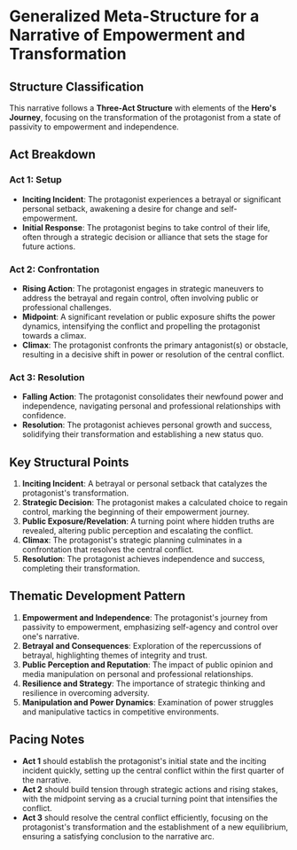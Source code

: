 # Generalized Meta-Structure for a Narrative of Empowerment and Transformation

## Structure Classification

This narrative follows a **Three-Act Structure** with elements of the **Hero's Journey**, focusing on the transformation of the protagonist from a state of passivity to empowerment and independence.

## Act Breakdown

### Act 1: Setup
- **Inciting Incident**: The protagonist experiences a betrayal or significant personal setback, awakening a desire for change and self-empowerment.
- **Initial Response**: The protagonist begins to take control of their life, often through a strategic decision or alliance that sets the stage for future actions.

### Act 2: Confrontation
- **Rising Action**: The protagonist engages in strategic maneuvers to address the betrayal and regain control, often involving public or professional challenges.
- **Midpoint**: A significant revelation or public exposure shifts the power dynamics, intensifying the conflict and propelling the protagonist towards a climax.
- **Climax**: The protagonist confronts the primary antagonist(s) or obstacle, resulting in a decisive shift in power or resolution of the central conflict.

### Act 3: Resolution
- **Falling Action**: The protagonist consolidates their newfound power and independence, navigating personal and professional relationships with confidence.
- **Resolution**: The protagonist achieves personal growth and success, solidifying their transformation and establishing a new status quo.

## Key Structural Points

1. **Inciting Incident**: A betrayal or personal setback that catalyzes the protagonist's transformation.
2. **Strategic Decision**: The protagonist makes a calculated choice to regain control, marking the beginning of their empowerment journey.
3. **Public Exposure/Revelation**: A turning point where hidden truths are revealed, altering public perception and escalating the conflict.
4. **Climax**: The protagonist's strategic planning culminates in a confrontation that resolves the central conflict.
5. **Resolution**: The protagonist achieves independence and success, completing their transformation.

## Thematic Development Pattern

1. **Empowerment and Independence**: The protagonist's journey from passivity to empowerment, emphasizing self-agency and control over one's narrative.
2. **Betrayal and Consequences**: Exploration of the repercussions of betrayal, highlighting themes of integrity and trust.
3. **Public Perception and Reputation**: The impact of public opinion and media manipulation on personal and professional relationships.
4. **Resilience and Strategy**: The importance of strategic thinking and resilience in overcoming adversity.
5. **Manipulation and Power Dynamics**: Examination of power struggles and manipulative tactics in competitive environments.

## Pacing Notes

- **Act 1** should establish the protagonist's initial state and the inciting incident quickly, setting up the central conflict within the first quarter of the narrative.
- **Act 2** should build tension through strategic actions and rising stakes, with the midpoint serving as a crucial turning point that intensifies the conflict.
- **Act 3** should resolve the central conflict efficiently, focusing on the protagonist's transformation and the establishment of a new equilibrium, ensuring a satisfying conclusion to the narrative arc.